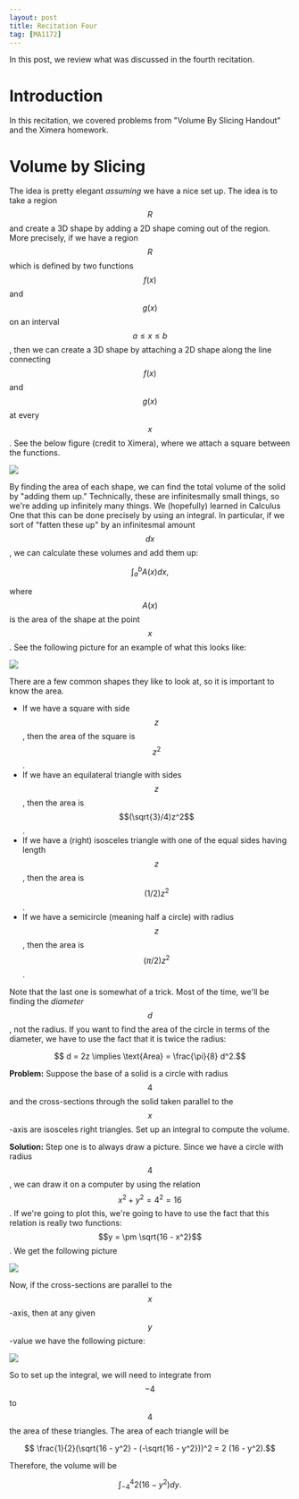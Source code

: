 ```yaml
---
layout: post
title: Recitation Four
tag: [MA1172]
---
```


In this post, we review what was discussed in the fourth recitation.

# Introduction

In this recitation, we covered problems from "Volume By Slicing Handout" and the Ximera homework.

# Volume by Slicing

The idea is pretty elegant *assuming* we have a nice set up. The idea is to take a region $$R$$ and create a 3D shape by adding a 2D shape coming out of the region. More precisely, if we have a region $$R$$ which is defined by two functions $$f(x)$$ and $$g(x)$$ on an interval $$a \leq x \leq b$$, then we can create a 3D shape by attaching a 2D shape along the line connecting $$f(x)$$ and $$g(x)$$ at every $$x$$. See the below figure (credit to Ximera), where we attach a square between the functions.

![](https://ximera.osu.edu/mooculus/calculus2TextbookBySection/accumulatedCrossSectionsSection/accumulatedCrossSections/digInAccumulatedCrossSections-figure0.svg)

By finding the area of each shape, we can find the total volume of the solid by "adding them up." Technically, these are infinitesmally small things, so we're adding up infinitely many things. We (hopefully) learned in Calculus One that this can be done precisely by using an integral. In particular, if we sort of "fatten these up" by an infinitesmal amount $$dx$$, we can calculate these volumes and add them up:

$$ \int_a^b A(x) dx,$$

where $$A(x)$$ is the area of the shape at the point $$x$$. See the following picture for an example of what this looks like:

![](https://ximera.osu.edu/mooculus/calculus2TextbookBySection/accumulatedCrossSectionsSection/accumulatedCrossSections/digInAccumulatedCrossSections-figure4.svg)

There are a few common shapes they like to look at, so it is important to know the area.

- If we have a square with side $$z$$, then the area of the square is $$z^2$$.
- If we have an equilateral triangle with sides $$z$$, then the area is $$(\sqrt{3}/4)z^2$$.
- If we have a (right) isosceles triangle with one of the equal sides having length $$z$$, then the area is $$(1/2)z^2$$.
- If we have a semicircle (meaning half a circle) with radius $$z$$, then the area is $$(\pi/2)z^2$$.

Note that the last one is somewhat of a trick. Most of the time, we'll be finding the *diameter* $$d$$, not the radius. If you want to find the area of the circle in terms of the diameter, we have to use the fact that it is twice the radius:

$$ d = 2z \implies \text{Area} = \frac{\pi}{8} d^2.$$

**Problem:** Suppose the base of a solid is a circle with radius $$4$$ and the cross-sections through the solid taken parallel to the $$x$$-axis are isosceles right triangles. Set up an integral to compute the volume.

**Solution:** Step one is to always draw a picture. Since we have a circle with radius $$4$$, we can draw it on a computer by using the relation $$x^2 + y^2 = 4^2 = 16$$. If we're going to plot this, we're going to have to use the fact that this relation is really two functions: $$y = \pm \sqrt{16 - x^2}$$. We get the following picture

![](marshareb.github.io/teaching_images/circle_radius_4.png)

Now, if the cross-sections are parallel to the $$x$$-axis, then at any given $$y$$-value we have the following picture:

![](marshareb.github.io/teaching_images/circle_radius_4.gif)

So to set up the integral, we will need to integrate from $$-4$$ to $$4$$ the area of these triangles. The area of each triangle will be

$$ \frac{1}{2}(\sqrt{16 - y^2} - (-\sqrt{16 - y^2}))^2 = 2 (16 - y^2).$$

Therefore, the volume will be

$$ \int_{-4}^4 2 (16 - y^2)dy.$$
